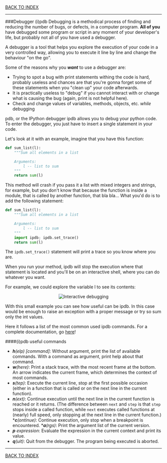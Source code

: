 [BACK TO INDEX](../README.md)
__________
###Debugger (i)pdb
Debugging is a methodical process of finding and reducing the number of bugs, 
or defects, in a computer program. **All of you** have debugged some program or script
in any moment of your developer's life, but probably not all of you have used a
debugger.

A debugger is a tool that helps you explore the execution of your code in a very
controlled way, allowing you to execute it line by line and change the behaviour
"on the go".

Some of the reasons why you _**want**_ to use a debugger are:

* Trying to spot a bug with print statements withing the code is hard, probably
useless and chances are that you're gonna forget some of these statements when
you "clean up" your code afterwards.
* It is practically useless to "debug" if you cannot interact with or change what
is causing the bug (again, print is not helpful here).
* Check and change values of variables, methods, objects, etc. _while_ debugging

pdb, or the IPython debugger ipdb allows you to debug your python code. To enter
the debugger, you just have to insert a single statement in your code. 

Let's look at it with an example, imagine that you have this function:
```python
def sum_list(l):
    """Sum all elements in a list

    Arguments:
        l -- list to sum
    """
    return sum(l)
```

This method will crash if you pass it a list with mixed integers and strings, for example,
but you don't know that because the function is inside a module, that is called by
another function, that bla bla... What you'd do is to add the following statement:
```python
def sum_list(l):
    """Sum all elements in a list

    Arguments:
        l -- list to sum
    """
    import ipdb; ipdb.set_trace()
    return sum(l)
```

The `ipdb.set_trace()` statement will print a trace so you know where you are.

When you run your method, ipdb will stop the execution where that statement is
located and you'll be on an interactive shell, where you can do whatever you want.

For example, we could explore the variable l to see its contents:
<p align="center">
  <img src="https://raw2.github.com/guillermo-carrasco/BestPracticesWorkshop/master/images/ipdb.png"
       alt="Interactive debugging"/>
</p>

With this small example you can see how useful can be ipdb. In this case would be enough
to raise an exception with a proper message or try so sum only the int values.

Here it follows a list of the most common used ipdb commands. For a complete documentation, 
go [here](http://docs.python.org/2/library/pdb.html)!

####(i)pdb useful commands

* _**h**(elp) [command]_: Without argument, print the list of available commands. With
a command as argument, print help about that command.
* _**w**(here)_: Print a stack trace, with the most recent frame at the bottom. 
An arrow indicates the current frame, which determines the context of most commands.
* _**s**(tep)_: Execute the current line, stop at the first possible occasion 
(either in a function that is called or on the next line in the current function).
* _**n**(ext)_: Continue execution until the next line in the current function is reached or it returns.
(The difference between `next` and `step` is that `step` stops inside a called function, 
while `next` executes called functions at (nearly) full speed, only stopping at the 
next line in the current function.)
*_**c**(ontinue)_: Continue execution, only stop when a breakpoint is encountered.
*_**a**(rgs)_: Print the argument list of the current version.
* _**p** expression_: Evaluate the expression in the current context and print its value.
* _**q**(uit)_: Quit from the debugger. The program being executed is aborted.
__________
[BACK TO INDEX](../README.md)
